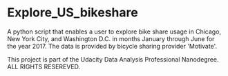 # Explore_US_bikeshare
A python script that enables a user to explore bike share usage in Chicago, New York City, and Washington D.C. in months January through June for the year 2017.
The data is provided by bicycle sharing provider 'Motivate'.

This project is part of the Udacity Data Analysis Professional Nanodegree. ALL RIGHTS RESEREVED.
